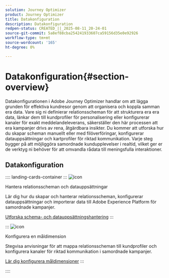 ```yaml
---
solution: Journey Optimizer
product: Journey Optimizer
title: Datakonfiguration
description: Datakonfiguration
redpen-status: CREATED_||_2025-08-11_20-24-01
source-git-commit: 5a8ef88cba254241933607ca59156d35e0e92926
workflow-type: tm+mt
source-wordcount: '165'
ht-degree: 0%

---
```



# Datakonfiguration{#section-overview}

Datakonfigurationen i Adobe Journey Optimizer handlar om att lägga grunden för effektiva kundresor genom att organisera och koppla samman era data. Vare sig ni definierar relationsscheman för att strukturera era era data, länkar dem till kundprofiler för personalisering eller konfigurerar kanaler för exakt meddelandeleverans, säkerställer den här processen att era kampanjer drivs av rena, åtgärdbara insikter. Du kommer att utforska hur du skapar scheman manuellt eller med filöverföringar, konfigurerar datauppsättningar och kartprofiler för riktad kommunikation. Varje steg bygger på att möjliggöra samordnade kundupplevelser i realtid, vilket ger er de verktyg ni behöver för att omvandla rådata till meningsfulla interaktioner.

## Datakonfiguration

:::: landing-cards-container
:::
![icon](https://cdn.experienceleague.adobe.com/icons/gear.svg)

Hantera relationsscheman och datauppsättningar

Lär dig hur du skapar och hanterar relationsscheman, konfigurerar datauppsättningar och importerar data till Adobe Experience Platform för samordnade kampanjer.

[Utforska schema- och datauppsättningshantering](schemas-datasets-landing-page.md)
:::

:::
![icon](https://cdn.experienceleague.adobe.com/icons/bullseye.svg)

Konfigurera en måldimension

Stegvisa anvisningar för att mappa relationsscheman till kundprofiler och konfigurera kanaler för riktad kommunikation i samordnade kampanjer.

[Lär dig konfigurera måldimensioner](../using/orchestrated/target-dimension.md)
:::

::::
